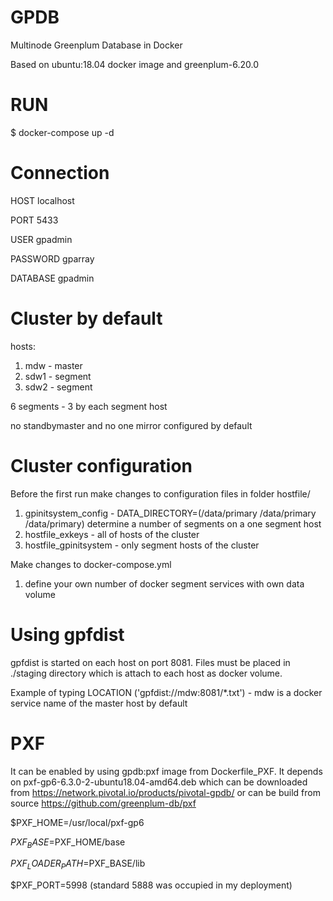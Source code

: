 # GPDB
Multinode Greenplum Database in Docker

Based on ubuntu:18.04 docker image and greenplum-6.20.0 

# RUN
$ docker-compose up -d

# Connection
HOST localhost

PORT 5433

USER gpadmin

PASSWORD gparray

DATABASE gpadmin

# Cluster by default
hosts: 
1) mdw - master
2) sdw1 - segment
3) sdw2 - segment

6 segments - 3 by each segment host

no standbymaster and no one mirror configured by default

# Cluster configuration
Before the first run make changes to configuration files in folder hostfile/
1) gpinitsystem_config - DATA_DIRECTORY=(/data/primary /data/primary /data/primary) determine a number of segments on a one segment host
2) hostfile_exkeys - all of hosts of the cluster
3) hostfile_gpinitsystem - only segment hosts of the cluster

Make changes to docker-compose.yml
1) define your own number of docker segment services with own data volume

# Using gpfdist 
gpfdist is started on each host on port 8081. Files must be placed in ./staging directory which is attach to each host as docker volume.

Example of typing LOCATION ('gpfdist://mdw:8081/*.txt') - mdw is a docker service name of the master host by default

# PXF
It can be enabled by using gpdb:pxf image from Dockerfile_PXF. It depends on pxf-gp6-6.3.0-2-ubuntu18.04-amd64.deb which can be downloaded from https://network.pivotal.io/products/pivotal-gpdb/ or can be build from source https://github.com/greenplum-db/pxf

$PXF_HOME=/usr/local/pxf-gp6

$PXF_BASE=$PXF_HOME/base

$PXF_LOADER_PATH=$PXF_BASE/lib

$PXF_PORT=5998 (standard 5888 was occupied in my deployment)
